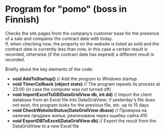 # Program for "pomo" (boss in Finnish)
Checks the site pages from the company’s customer base for the presence of a sale and compares the contract date with today.  
If, when checking now, the property on the website is listed as sold and the contract date is currently less than now, in this case a certain result is recorded, otherwise (if the contract date has expired) a different result is recorded.

Briefly about the key elements of the code:  
- **void AddToStartup()** // Add the program to Windows startup  
- **void TimerCallback (object state)** // The program repeats its process at 23:00 (in case the computer was not turned off)  
- **void ImportExcelToDB(DataGridView db, int dd)** // Import the client database from an Excel file into DataGridView; if yesterday's file does not exist, the program looks for the previous file, etc. up to 15 days  
- **void CheckWebsiteStatus(DataGridView dbase)** // Проверка на наличие продажи жилья, реалезована через ошибку сайта 410  
- **void ExportDBToExcel(DataGridView db)** // Export the result from the DataGridView to a new Excel file  
